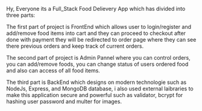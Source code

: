 Hy, Everyone its a Full_Stack Food Delievery App which has divided into three parts:

The first part of project is FrontEnd which allows user to login/register and add/remove food items into cart and they can proceed to checkout after  done with payment they will be redirected to order page where they can see there previous orders and keep track of current orders.

The second part of project is Admin Pannel where you can control orders, you can add/remove foods, you can change status of users ordered food and also can access of all food items.

The third part is BackEnd which designs on modern technologie such as NodeJs, Express, and MongoDB database, i also used external laibraries to make this application secure and powerful such as validator, bcrypt for hashing user password and multer for images.
